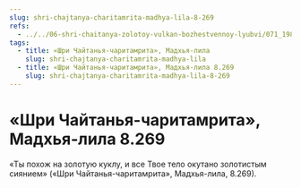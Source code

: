 ```yaml
---
slug: shri-chajtanya-charitamrita-madhya-lila-8-269
refs:
  - ../../06-shri-chaitanya-zolotoy-vulkan-bozhestvennoy-lyubvi/071_1981-03-10-b1_sridharmj_shri_chajtanja-olicetvorennaja_krasota_i_ljubov.md
tags:
  - title: «Шри Чайтанья-чаритамрита», Мадхья-лила
    slug: shri-chajtanya-charitamrita-madhya-lila
  - title: «Шри Чайтанья-чаритамрита», Мадхья-лила 8.269
    slug: shri-chajtanya-charitamrita-madhya-lila-8-269
---
```


# «Шри Чайтанья-чаритамрита», Мадхья-лила 8.269

«Ты похож на золотую куклу, и все Твое тело окутано золотистым сиянием» («Шри Чайтанья-чаритамрита», Мадхья-лила, 8.269).

